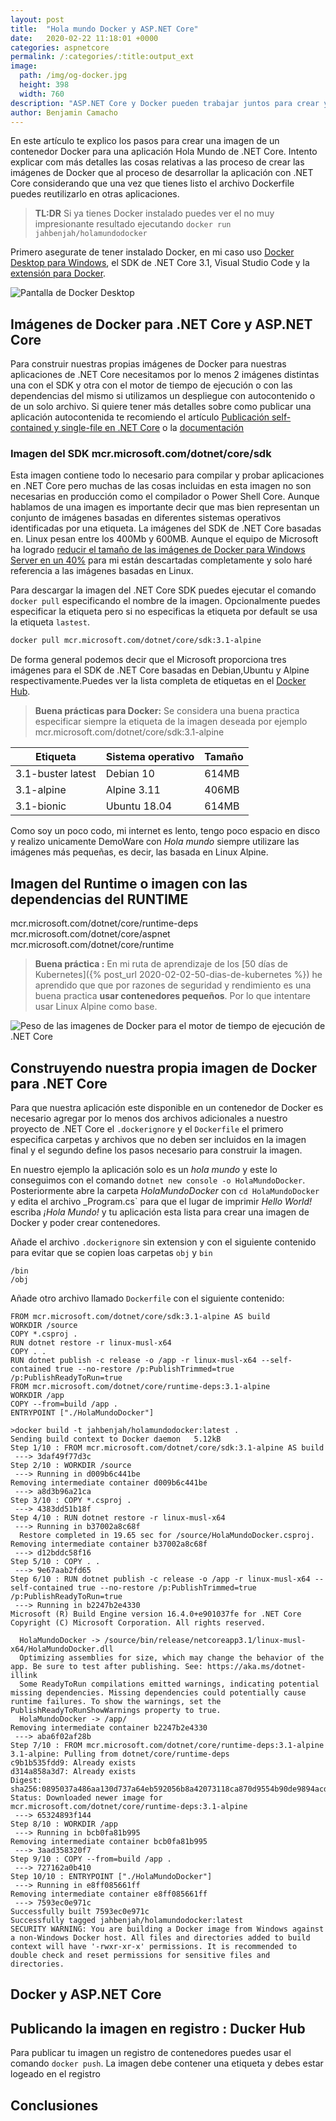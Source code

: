 ```yaml
---
layout: post
title:  "Hola mundo Docker y ASP.NET Core"
date:   2020-02-22 11:18:01 +0000
categories: aspnetcore
permalink: /:categories/:title:output_ext
image:
  path: /img/og-docker.jpg
  height: 398
  width: 760
description: "ASP.NET Core y Docker pueden trabajar juntos para crear y desplegar aplicaciones" 
author: Benjamin Camacho
---
```


En este artículo te explico los pasos para crear una imagen de un contenedor Docker para una aplicación Hola Mundo de .NET Core. Intento explicar com más detalles las cosas relativas a las proceso de crear las imágenes de Docker que al proceso de desarrollar la aplicación con .NET Core considerando que una vez que tienes listo el archivo Dockerfile puedes reutilizarlo en otras aplicaciones.

> **TL:DR**  Si ya tienes Docker instalado puedes ver el no muy impresionante resultado ejecutando `docker run jahbenjah/holamundodocker`

Primero asegurate de tener instalado Docker, en mi caso uso [Docker Desktop para Windows](https://www.docker.com/products/docker-desktop), el SDK de .NET Core 3.1, Visual Studio Code y la [extensión para Docker](https://marketplace.visualstudio.com/items?itemName=ms-azuretools.vscode-docker).

<img data-src="/img/DockerDesktop.PNG" class="lazyload"  alt="Pantalla de Docker Desktop">

## Imágenes de Docker para .NET Core y ASP.NET Core

Para construir nuestras propias imágenes de Docker para nuestras aplicaciones de .NET Core necesitamos por lo menos 2 imágenes distintas una con el SDK y otra con el motor de tiempo de ejecución o con las dependencias del mismo si utilizamos un despliegue con autocontenido o de un solo archivo. Si quiere tener más detalles sobre como publicar una aplicación autocontenida te recomiendo el artículo [Publicación self-contained y single-file en .NET Core](https://www.variablenotfound.com/2020/02/publicacion-self-contained-y-single.html) o la [documentación](https://docs.microsoft.com/dotnet/core/deploying/)

### Imagen del SDK mcr.microsoft.com/dotnet/core/sdk

Esta imagen contiene todo lo necesario para compilar y probar aplicaciones en .NET Core pero muchas de las cosas incluidas en esta imagen no son necesarias en producción como el compilador o Power Shell Core. Aunque hablamos de una imagen es importante decir que mas bien representan un conjunto de imágenes basadas en diferentes sistemas operativos identificadas por una etiqueta. La imágenes del SDK de .NET Core basadas en. Linux pesan entre los 400Mb y 600MB. Aunque el equipo de Microsoft ha logrado [reducir el tamaño de las imágenes de Docker para Windows Server en un 40%](https://devblogs.microsoft.com/dotnet/we-made-windows-server-core-container-images-40-smaller/) para mi están descartadas completamente y solo haré referencia a las imágenes basadas en Linux.

Para descargar la imagen del .NET Core SDK puedes ejecutar el comando `docker pull` especificando el nombre de la imagen. Opcionalmente puedes especificar la etiqueta pero si no especificas la etiqueta por default se usa la etiqueta `lastest`.  

```bash
docker pull mcr.microsoft.com/dotnet/core/sdk:3.1-alpine
```

De forma general podemos decir que el Microsoft proporciona tres imágenes para el SDK de .NET Core basadas en Debian,Ubuntu y Alpine respectivamente.Puedes ver la lista completa de etiquetas en el [Docker Hub](https://hub.docker.com/_/microsoft-dotnet-core-sdk/).

> **Buena prácticas para Docker:** Se considera una buena practica especificar siempre la etiqueta de la imagen deseada por ejemplo mcr.microsoft.com/dotnet/core/sdk:3.1-alpine

| Etiqueta      | Sistema operativo |Tamaño|
| ------------- | ------------------|------|
|3.1-buster latest|Debian 10|614MB|
|3.1-alpine|Alpine 3.11|406MB|
|3.1-bionic|Ubuntu 18.04|614MB|

Como soy un poco codo, mi internet es lento, tengo poco espacio en disco  y realizo unicamente DemoWare con _Hola mundo_ siempre utilizare las imágenes más pequeñas, es decir, las basada en Linux Alpine.

## Imagen del Runtime o imagen con las dependencias del RUNTIME

mcr.microsoft.com/dotnet/core/runtime-deps
mcr.microsoft.com/dotnet/core/aspnet
mcr.microsoft.com/dotnet/core/runtime

> **Buena práctica :** En mi ruta de aprendizaje de los [50 días de Kubernetes]({% post_url 2020-02-02-50-dias-de-kubernetes %}) he aprendido que que por razones de seguridad y rendimiento es una buena practica **usar contenedores pequeños**. Por lo que intentare usar Linux Alpine como base.

<img data-src="/img/runtime-deps.PNG" class="lazyload"  alt="Peso de las imagenes de Docker para el motor de tiempo de ejecución de .NET Core">

## Construyendo nuestra propia imagen de Docker para .NET Core

Para que nuestra aplicación este disponible en un contenedor de Docker es necesario agregar por lo menos dos archivos adicionales a nuestro proyecto de .NET Core el `.dockerignore` y el `Dockerfile` el primero especifica carpetas y archivos que no deben ser incluidos en la imagen final y el segundo define los pasos necesario para construir la imagen.

En nuestro ejemplo la aplicación solo es un _hola mundo_ y este lo conseguimos con el comando `dotnet new console -o HolaMundoDocker`. Posteriormente abre la carpeta _HolaMundoDocker_ con `cd HolaMundoDocker` y edita el archivo _Program.cs` para que el lugar de imprimir _Hello World!_ escriba _¡Hola Mundo!_ y tu aplicación esta lista para crear una imagen de Docker y poder crear contenedores. 

Añade el archivo `.dockerignore` sin  extension y con el siguiente contenido para evitar que se copien loas carpetas `obj` y  `bin`

```.gitignore
/bin
/obj
```

Añade otro archivo llamado `Dockerfile` con el siguiente contenido:

```Dokcerfile
FROM mcr.microsoft.com/dotnet/core/sdk:3.1-alpine AS build
WORKDIR /source
COPY *.csproj .
RUN dotnet restore -r linux-musl-x64
COPY . .
RUN dotnet publish -c release -o /app -r linux-musl-x64 --self-contained true --no-restore /p:PublishTrimmed=true /p:PublishReadyToRun=true
FROM mcr.microsoft.com/dotnet/core/runtime-deps:3.1-alpine
WORKDIR /app
COPY --from=build /app .
ENTRYPOINT ["./HolaMundoDocker"]
```

```console
>docker build -t jahbenjah/holamundodocker:latest .
Sending build context to Docker daemon   5.12kB
Step 1/10 : FROM mcr.microsoft.com/dotnet/core/sdk:3.1-alpine AS build
 ---> 3daf49f77d3c
Step 2/10 : WORKDIR /source
 ---> Running in d009b6c441be
Removing intermediate container d009b6c441be
 ---> a8d3b96a21ca
Step 3/10 : COPY *.csproj .
 ---> 4383dd51b18f
Step 4/10 : RUN dotnet restore -r linux-musl-x64
 ---> Running in b37002a8c68f
  Restore completed in 19.65 sec for /source/HolaMundoDocker.csproj.
Removing intermediate container b37002a8c68f
 ---> d12bddc58f16
Step 5/10 : COPY . .
 ---> 9e67aab2fd65
Step 6/10 : RUN dotnet publish -c release -o /app -r linux-musl-x64 --self-contained true --no-restore /p:PublishTrimmed=true /p:PublishReadyToRun=true
 ---> Running in b2247b2e4330
Microsoft (R) Build Engine version 16.4.0+e901037fe for .NET Core
Copyright (C) Microsoft Corporation. All rights reserved.

  HolaMundoDocker -> /source/bin/release/netcoreapp3.1/linux-musl-x64/HolaMundoDocker.dll
  Optimizing assemblies for size, which may change the behavior of the app. Be sure to test after publishing. See: https://aka.ms/dotnet-illink
  Some ReadyToRun compilations emitted warnings, indicating potential missing dependencies. Missing dependencies could potentially cause runtime failures. To show the warnings, set the PublishReadyToRunShowWarnings property to true.
  HolaMundoDocker -> /app/
Removing intermediate container b2247b2e4330
 ---> aba6f02af28b
Step 7/10 : FROM mcr.microsoft.com/dotnet/core/runtime-deps:3.1-alpine
3.1-alpine: Pulling from dotnet/core/runtime-deps
c9b1b535fdd9: Already exists
d314a858a3d7: Already exists
Digest: sha256:0895037a486aa130d737a64eb592056b8a42073118ca870d9554b90de9894acd
Status: Downloaded newer image for mcr.microsoft.com/dotnet/core/runtime-deps:3.1-alpine
 ---> 65324893f144
Step 8/10 : WORKDIR /app
 ---> Running in bcb0fa81b995
Removing intermediate container bcb0fa81b995
 ---> 3aad358320f7
Step 9/10 : COPY --from=build /app .
 ---> 727162a0b410
Step 10/10 : ENTRYPOINT ["./HolaMundoDocker"]
 ---> Running in e8ff085661ff
Removing intermediate container e8ff085661ff
 ---> 7593ec0e971c
Successfully built 7593ec0e971c
Successfully tagged jahbenjah/holamundodocker:latest
SECURITY WARNING: You are building a Docker image from Windows against a non-Windows Docker host. All files and directories added to build context will have '-rwxr-xr-x' permissions. It is recommended to double check and reset permissions for sensitive files and directories.
```

## Docker y ASP.NET Core

## Publicando la imagen en registro : Ducker Hub

Para publicar tu imagen un registro de contenedores puedes usar el comando `docker push`. La imagen debe contener una etiqueta y debes estar logeado en el registro

## Conclusiones
